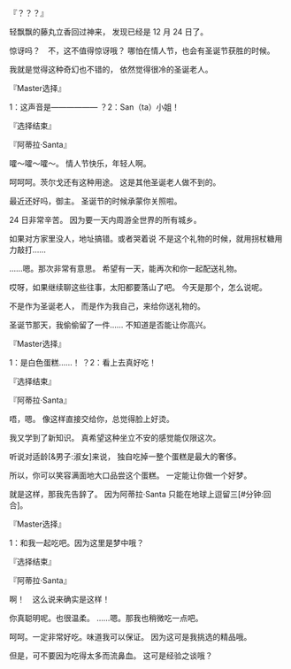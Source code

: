 『？？？』

轻飘飘的藤丸立香回过神来，
发现已经是 12 月 24 日了。

惊讶吗？　不，这不值得惊讶哦？
哪怕在情人节，也会有圣诞节获胜的时候。

我就是觉得这种奇幻也不错的，
依然觉得很冷的圣诞老人。

『Master选择』

1：这声音是——————
？2：San（ta）小姐！

『选择结束』

『阿蒂拉·Santa』

嚯～嚯～嚯～。
情人节快乐，年轻人啊。

呵呵呵。茨尔戈还有这种用途。
这是其他圣诞老人做不到的。

最近还好吗，御主。
圣诞节的时候承蒙你关照啦。

24 日非常辛苦。
因为要一天内周游全世界的所有城乡。

如果对方家里没人，地址搞错。或者哭着说
不是这个礼物的时候，就用拐杖糖用力敲打……

……嗯。那次非常有意思。
希望有一天，能再次和你一起配送礼物。

哎呀，如果继续聊这些往事，太阳都要落山了吧。
今天是那个，怎么说呢。

不是作为圣诞老人，
而是作为我自己，来给你送礼物的。

圣诞节那天，我偷偷留了一件……
不知道是否能让你高兴。

『Master选择』

1：是白色蛋糕……！
？2：看上去真好吃！

『选择结束』

『阿蒂拉·Santa』

唔，嗯。
像这样直接交给你，总觉得脸上好烫。

我又学到了新知识。
真希望这种坐立不安的感觉能仅限这次。

听说对适龄[&男子:淑女]来说，
独自吃掉一整个蛋糕是最大的奢侈。

所以，你可以笑容满面地大口品尝这个蛋糕。
一定能让你做一个好梦。

就是这样，那我先告辞了。
因为阿蒂拉·Santa 只能在地球上逗留三[#分钟:回合]。

『Master选择』

1：和我一起吃吧。因为这里是梦中哦？

『选择结束』

『阿蒂拉·Santa』

啊！　这么说来确实是这样！

你真聪明呢。也很温柔。
……嗯。那我也稍微吃一点吧。

呵呵。一定非常好吃。味道我可以保证。
因为这可是我挑选的精品哦。

但是，可不要因为吃得太多而流鼻血。
这可是经验之谈哦？

